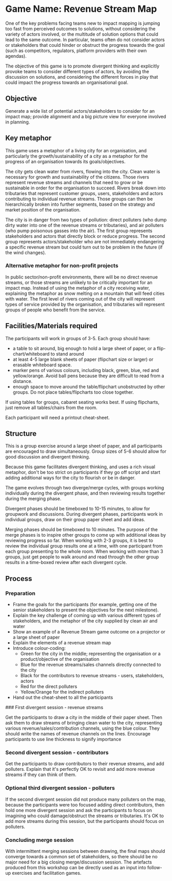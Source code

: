 # Game Name: Revenue Stream Map

One of the key problems facing teams new to impact mapping is jumping too fast from perceived outcomes to solutions, without considering the variety of actors involved, or the multitude of solution options that could lead to the same outcome. In particular, teams often do not consider actors or stakeholders that could hinder or obstruct the progress towards the goal (such as competitors, regulators, platform providers with their own agendas). 

The objective of this game is to promote divergent thinking and explicitly provoke teams to consider different types of actors, by avoiding the discussion on solutions, and considering the different forces in play that could impact the progress towards an organisational goal.

## Objective

Generate a wide list of potential actors/stakeholders to consider for an impact map; provide alignment and a big picture view for everyone involved in planning.

## Key metaphor

This game uses a metaphor of a living city for an organisation, and particularly the growth/sustainability of a city as a metaphor for the progress of an organisation towards its goals/objectives. 

The city gets clean water from rivers, flowing into the city. Clean water is necessary for growth and sustainability of the citizens. Those rivers represent revenue streams and channels that need to grow or be sustainable in order for the organisation to succeed. Rivers break down into tributaries that represent customer groups, users, stakeholders and actors contributing to individual revenue streams. Those groups can then be hierarchically broken into further segments, based on the strategy and market position of the organisation.

The city is in danger from two types of pollution: direct polluters (who dump dirty water into one of the revenue streams or tributaries), and air polluters (who pump poisonous gasses into the air). The first group represents stakeholders and actors that directly block or reduce progress. The second group represents actors/stakeholder who are not immediately endangering a specific revenue stream but could turn out to be problem in the future (if the wind changes).

### Alternative metaphor for non-profit projects

In public sector/non-profit environments, there will be no direct revenue streams, or those streams are unlikely to be critically important for an impact map. Instead of using the metaphor of a city receiving water, explaining the metaphor as snow melting on a mountain that will feed cities with water. The first level of rivers coming out of the city will represent types of service provided by the organisation, and tributaries will represent groups of people who benefit from the service.

## Facilities/Materials required

The participants will work in groups of 3-5. Each group should have:

- a table to sit around, big enough to hold a large sheet of paper, or a flip-chart/whiteboard to stand around
- at least 4-5 large blank sheets of paper (flipchart size or larger) or erasable whiteboard space.
- marker pens of various colours, including black, green, blue, red and yellow/orange. Avoid ball pens because they are difficult to read from a distance.
- enough space to move around the table/flipchart unobstructed by other groups. Do not place tables/flipcharts too close together.

If using tables for groups, cabaret seating works best. If using flipcharts, just remove all tables/chairs from the room. 

Each participant will need a printout cheat-sheet.

## Structure

This is a group exercise around a large sheet of paper, and all participants are encouraged to draw simultaneously. Group sizes of 5-6 should allow for good discussion and divergent thinking. 

Because this game facilitates divergent thinking, and uses a rich visual metaphor, don't be too strict on participants if they go off script and start adding additional ways for the city to flourish or be in danger.

The game evolves through two diverge/merge cycles, with groups working individually during the divergent phase, and then reviewing results together during the merging phase.

Divergent phases should be timeboxed to 10-15 minutes, to allow for groupwork and discussions. During divergent phases, participants work in individual groups, draw on their group paper sheet and add ideas.

Merging phases should be timeboxed to 10 minutes. The purpose of the merge phases is to inspire other groups to come up with additional ideas by reviewing progress so far. When working with 2-3 groups, it is best to review the individual group results one at a time, with one participant from each group presenting to the whole room. When working with more than 3 groups, just get people to walk around and read through the other group results in a time-boxed review after each divergent cycle.

## Process

### Preparation

* Frame the goals for the participants (for example, getting one of the senior stakeholders to present the objectives for the next milestone). 
* Explain the key challenge of coming up with various different types of stakeholders, and the metaphor of the city supplied by clean air and water
* Show an example of a Revenue Stream game outcome on a projector or a large sheet of paper
* Explain the elements of a revenue stream map
* Introduce colour-coding:
  * Green for the city in the middle; representing the organisation or a product/objective of the organisation
  * Blue for the revenue streams/sales channels directly connected to the city
  * Black for the contributors to revenue streams - users, stakeholders, actors
  * Red for the direct polluters
  * Yellow/Orange for the indirect polluters
* Hand out the cheat-sheet to all the participants

### First divergent session - revenue streams

Get the participants to draw a city in the middle of their paper sheet. Then ask them to draw streams of bringing clean water to the city, representing various revenue/sales/contribution channels, using the blue colour. They should write the names of revenue channels on the lines. Encourage participants to use line thickness to signify importance

### Second divergent session - contributors

Get the participants to draw contributors to their revenue streams, and add polluters. Explain that it's perfectly OK to revisit and add more revenue streams if they can think of them.

### Optional third divergent session - polluters

If the second divergent session did not produce many polluters on the map, because the participants were too focused adding direct contributors, then hold one more divergent session and ask the participants to focus on imagining who could damage/obstruct the streams or tributaries. It's OK to add more streams during this session, but the participants should focus on polluters.

### Concluding merge session

With intermittent merging sessions between drawing, the final maps should converge towards a common set of stakeholders, so there should be no major need for a big closing merge/discussion session. The artefacts produced from this workshop can be directly used as an input into follow-up exercises and facilitation games.

